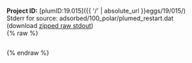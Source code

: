 **Project ID:** [plumID:19.015]({{ '/' | absolute_url }}eggs/19/015/)  
Stderr for source:  adsorbed/100_polar/plumed_restart.dat   
(download [zipped raw stdout](plumed_restart.dat.plumed.stdout.txt.zip))  
{% raw %}
<pre>
</pre>
{% endraw %}
